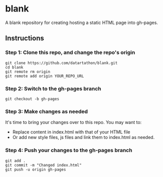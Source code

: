# blank
A blank repository for creating hosting a static HTML page into gh-pages.

## Instructions

### Step 1: Clone this repo, and change the repo's origin 
```
git clone https://github.com/datartathon/blank.git
cd blank
git remote rm origin
git remote add origin YOUR_REPO_URL
```

### Step 2: Switch to the gh-pages branch 
```
git checkout -b gh-pages
```

### Step 3: Make changes as needed
It's time to bring your changes over to this repo. You may want to:
- Replace content in index.html with that of your HTML file
- Or add new style files, js files and link them to index.html as needed.

### Step 4: Push your changes to the gh-pages branch

```
git add .
git commit -m "Changed index.html"
git push -u origin gh-pages
```


